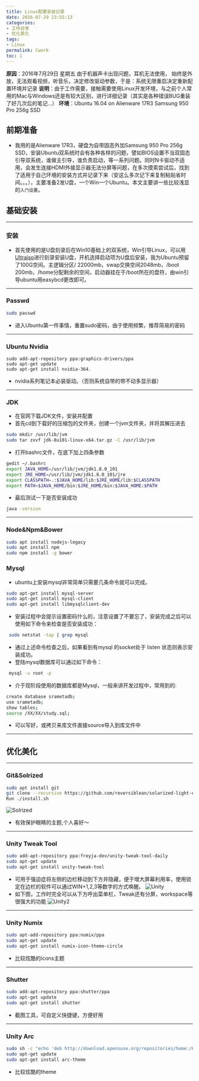 ```yaml
---
title: Linux配置安装记录
date: 2016-07-29 23:55:13
categories:
- 工作日常
- 优化美化
tags:
- Linux
permalink: Cwork
toc: 1
---
```


**原因**：2016年7月29日 星期五 由于机器声卡出现问题，耳机无法使用， 始终是外放，无法观看视频，听音乐，决定修改驱动参数，于是：系统无限重启决定重新配置环境并记录
**说明**：由于工作需要，接触需要使用Linux开发环境，与之前个人常用的Mac与Windows还是有较大区别，进行详细记录（其实是各种错误BUG重装了好几次后的笔记...）
**环境**：Ubuntu 16.04 on Alienware 17R3 Samsung 950 Pro 256g SSD

<!-- more -->
## 前期准备
- 我用的是Alienware 17R3，硬盘为自带固态外加Samsung 950 Pro 256g SSD，安装Ubuntu双系统时会有各种各样的问题，譬如BIOS设置不当双固态引导双系统，谁做主引导，谁负责启动，等一系列问题。同时N卡驱动不适用，会发生连接HDMI外接显示器无法分屏等问题，在多次摸索尝试后，找到了适用于自己环境的安装方式并记录下来（安这么多次记下来复制粘贴省时间。。。），主要准备2发U盘，一个Win一个Ubuntu。本文主要讲一些比较浅显的`入门设置`。


## 基础安装
---
### 安装
- 首先使用的是U盘刻录后在Win10基础上的双系统，Win引导Linux，可以用 [Ultraiso](http://www.ezbsystems.com/ultraiso/)进行刻录安装U盘，开机选择启动项为U盘后安装，我为Ubuntu预留了100G空间。主逻辑分区/ 22000mb，swap交换空间2048mb，/boot 200mb，/home分配剩余的空间，启动器挂在于/boot所在的盘符，由win引导ubuntu用easybcd更改即可。

---
### Passwd 
```bash
sudo passwd
```
- 进入Ubuntu第一件事情，重置sudo密码，由于使用频繁，推荐简易的密码

---
### Ubuntu Nvidia
```
sudo add-apt-repository ppa:graphics-drivers/ppa
sudo apt-get update
sudo apt-get install nvidia-364.
```
- nvidia系列笔记本必装驱动。（否则系统自带的带不动多显示器）

---
### JDK
- 在官网下载JDK文件，安装并配置
- 首先cd到下载好的压缩包的文件夹，创建一个jvm文件夹，并将其解压进去

```bash
sudo mkdir /usr/lib/jvm
sudo tar zxvf jdk-8u101-linux-x64.tar.gz -C /usr/lib/jvm
```
- 打开bashrc文件，在底下加上四条参数

```bash
gedit ~/.bashrc
export JAVA_HOME=/usr/lib/jvm/jdk1.8.0_101  
export JRE_HOME=/usr/lib/jvm/jdk1.8.0_101/jre   
export CLASSPATH=.:$JAVA_HOME/lib:$JRE_HOME/lib:$CLASSPATH  
export PATH=$JAVA_HOME/bin:$JRE_HOME/bin:$JAVA_HOME:$PATH
```
- 最后测试一下是否安装成功

```bash
java -version
```

---
### Node&Npm&Bower
```bash
sudo apt install nodejs-legacy
sudo apt install npm
sudo npm install -g bower
```

### Mysql
- ubuntu上安装mysql非常简单只需要几条命令就可以完成。

```bash
sudo apt-get install mysql-server
sudo apt-get install mysql-client
sudo apt-get install libmysqlclient-dev
```
- 安装过程中会提示设置密码什么的，注意设置了不要忘了，安装完成之后可以使用如下命令来检查是否安装成功：

```bash
 sudo netstat -tap | grep mysql
```
- 通过上述命令检查之后，如果看到有mysql 的socket处于 listen 状态则表示安装成功。
- 登陆mysql数据库可以通过如下命令：

```bash
 mysql -u root -p 
```
- 介于现阶段使用的数据库都是Mysql，一般来讲开发过程中，常用到的:

```bash
create database srametadb;
use srametadb;
show tables;
source /XX/XX/study.sql;
```
- 可以写好，或拷贝来库文件直接source导入到库文件中

-------------------

## 优化美化


---
### Git&Solrized
```bash
sudo apt install git
git clone --recursive https://github.com/reversiblean/solarized-light-ubuntu.git
Run ./install.sh
```
![Solrized](http://okj8snz5g.bkt.clouddn.com/blog/solrized.png)
- 有效保护眼睛的主题,个人喜好～

---
### Unity Tweak Tool
```bash
sudo add-apt-repository ppa:freyja-dev/unity-tweak-tool-daily
sudo apt-get update
sudo apt-get install unity-tweak-tool
```
- 可用于强迫症将左侧的边栏移动到下方并隐藏，便于增大屏幕利用率，使用锁定在边栏的软件可以通过WIN+1,2,3等数字的方式唤醒。
![Unity](http://okj8snz5g.bkt.clouddn.com/blog/unitytweaktools.png)
- 如下图，工作时完全可以从下方呼出菜单栏，Tweak还有分屏，workspace等很强大的功能
![Unity2](http://okj8snz5g.bkt.clouddn.com/blog/unitytweaktools2.png)

---
### Unity Numix
```bash
sudo apt-add-repository ppa:numix/ppa
sudo apt-get update
sudo apt-get install numix-icon-theme-circle
```
- 比较炫酷的icons主题

---
### Shutter 
```bash
sudo add-apt-repository ppa:shutter/ppa
sudo apt-get update
sudo apt-get install shutter
```
- 截图工具，可自定义快捷键，方便好用

---
### Unity Arc
```bash
sudo sh -c "echo 'deb http://download.opensuse.org/repositories/home:/Horst3180/xUbuntu_16.04/ /' >> /etc/apt/sources.list.d/arc-theme.list"
sudo apt-get update
sudo apt-get install arc-theme
```
- 比较炫酷的theme
